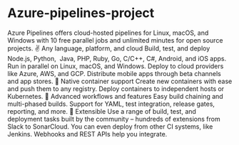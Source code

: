 # Azure-pipelines-project
Azure Pipelines offers cloud-hosted pipelines for Linux, macOS, and Windows with 10 free parallel jobs and unlimited minutes for open source projects.  ✌️ Any language, platform, and cloud Build, test, and deploy Node.js, Python,  Java, PHP, Ruby, Go, C/C++, C#, Android, and iOS apps. Run in parallel on Linux, macOS, and Windows. Deploy to cloud providers like Azure, AWS, and GCP. Distribute mobile apps through beta channels and app stores.  🐋 Native container support Create new containers with ease and push them to any registry. Deploy containers to independent hosts or Kubernetes.  💪 Advanced workflows and features Easy build chaining and multi-phased builds. Support for YAML, test integration, release gates, reporting, and more.  🔧 Extensible Use a range of build, test, and deployment tasks built by the community – hundreds of extensions from Slack to SonarCloud. You can even deploy from other CI systems, like Jenkins. Webhooks and REST APIs help you integrate.
